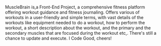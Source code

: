 MuscleBrain is,a Front-End Project, a comprehensive fitness platform offering workout guidance and fitness journaling. Offers various of workouts in a user-friendly and simple terms, with vast details of the workouts like equipment needed to do a workout, how to perform the workout, a short description about the workout, and the primary and the secondary muscles that are focused during the workout etc,. There's still a chance to update and execute. I Code Good, cheers!
